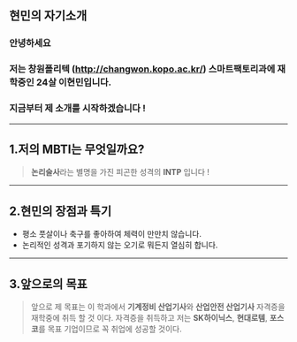 ## 현민의 자기소개

### 안녕하세요 
### 저는 창원폴리텍 (<http://changwon.kopo.ac.kr/>) 스마트팩토리과에 재학중인 24살 이현민입니다.
### 지금부터 제 소개를 시작하겠습니다 !
---
## 1.저의 MBTI는 무엇일까요?
> **논리술사**라는 별명을 가진 피곤한 성격의 **INTP** 입니다 !
---
## 2.현민의 장점과 특기
* 평소 풋살이나 축구를 좋아하여 체력이 만만치 않습니다.
* 논리적인 성격과 포기하지 않는 오기로 뭐든지 열심히 합니다.
---
## 3.앞으로의 목표
> 앞으로 제 목표는 이 학과에서 **기계정비 산업기사**와 **산업안전 산업기사** 자격증을 재학중에 취득 할 것 이다.
> 자격증을 취득하고 저는 **SK하이닉스**, **현대로템**, **포스코**를 목표 기업이므로 꼭 취업에 성공할 것이다.
